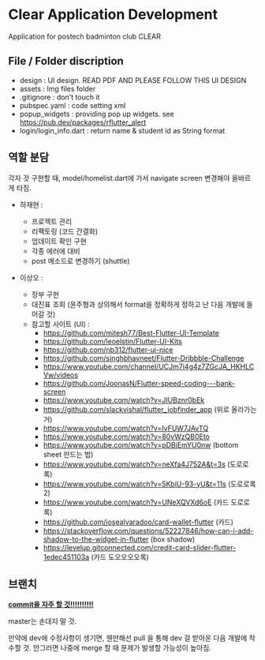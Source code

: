 # Clear Application Development

Application for postech badminton club CLEAR

## File / Folder discription

 - design : UI design. READ PDF AND PLEASE FOLLOW THIS UI DESIGN
 - assets : Img files folder
 - .gitignore : don't touch it
 - pubspec.yaml : code setting xml
 - popup_widgets : providing pop up widgets. see https://pub.dev/packages/rflutter_alert
 - login/login_info.dart : return name & student id as String format

## 역할 분담

각자 것 구현할 때, model/homelist.dart에 가서 navigate screen 변경해야 올바르게 타짐.

 - 하재현 :
    - 프로젝트 관리
    - 리팩토링 (코드 간결화)
    - 업데이트 확인 구현
    - 각종 에러에 대비
    - post 메소드로 변경하기 (shuttle)

 - 이상오 :
    - 장부 구현
    - 대진표 조회 (윤주형과 상의해서 format을 정확하게 정하고 난 다음 개발에 들어갈 것)
    - 참고할 사이트 (UI) : 
      - https://github.com/mitesh77/Best-Flutter-UI-Template
      - https://github.com/leoelstin/Flutter-UI-Kits
      - https://github.com/nb312/flutter-ui-nice
      - https://github.com/singhbhavneet/Flutter-Dribbble-Challenge
      - https://www.youtube.com/channel/UCJm7i4g4z7ZGcJA_HKHLCVw/videos
      - https://github.com/JoonasN/Flutter-speed-coding---bank-screen
      - https://www.youtube.com/watch?v=JIUBznr0bEk
      - https://github.com/slackvishal/flutter_jobfinder_app (위로 올라가는거)
      - https://www.youtube.com/watch?v=IyFUW7JAvTQ
      - https://www.youtube.com/watch?v=80vWzQB0Eto
      - https://www.youtube.com/watch?v=pDBjEmYU0nw (bottom sheet 만드는 법)
      - https://www.youtube.com/watch?v=neXfa4J752A&t=3s (도로로록)
      - https://www.youtube.com/watch?v=5KbiU-93-yU&t=11s (도로로록 2)
      - https://www.youtube.com/watch?v=UNeXQVXd6oE (카드 도로로록)
      - https://github.com/josealvaradoo/card-wallet-flutter (카드)
      - https://stackoverflow.com/questions/52227846/how-can-i-add-shadow-to-the-widget-in-flutter (box shadow)
      - https://levelup.gitconnected.com/credit-card-slider-flutter-1edec451103a (카드 도오오오오록)

## 브랜치

<u>__commit을 자주 할 것!!!!!!!!!!__</u>

master는 손대지 말 것.

만약에 dev에 수정사항이 생기면, 웬만해선 pull 을 통해 dev 걸 받아온 다음 개발에 착수할 것. 안그러면 나중에 merge 할 때 문제가 발생할 가능성이 높아짐.